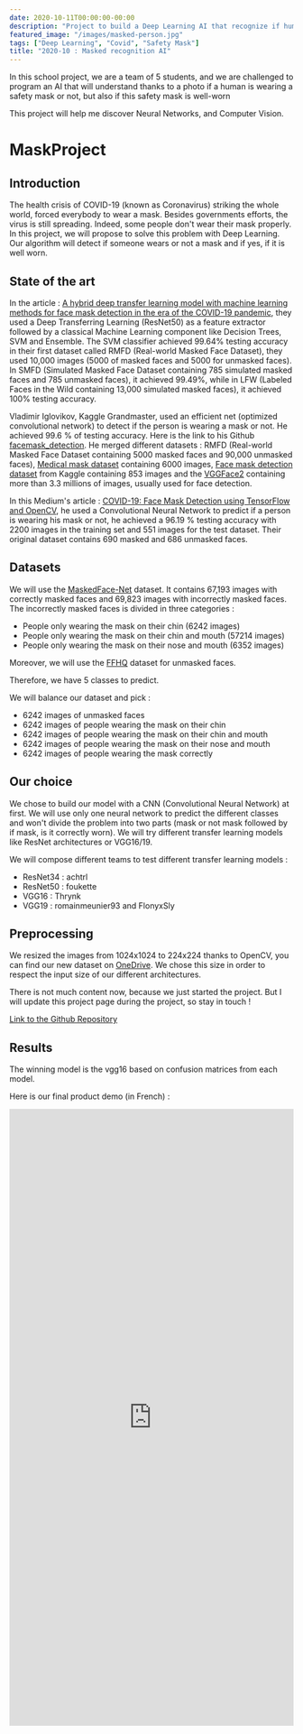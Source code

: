 ```yaml
---
date: 2020-10-11T00:00:00-00:00
description: "Project to build a Deep Learning AI that recognize if human has a safety mask or not, and if this mask is well placed"
featured_image: "/images/masked-person.jpg"
tags: ["Deep Learning", "Covid", "Safety Mask"]
title: "2020-10 : Masked recognition AI"
---
```


In this school project, we are a team of 5 students, and we are challenged to program an AI that will understand thanks to a photo if a human is wearing a safety mask or not, but also if this safety mask is well-worn

This project will help me discover Neural Networks, and Computer Vision.

# MaskProject

## Introduction 
The health crisis of COVID-19 (known as Coronavirus) striking the whole world, forced everybody to wear a mask. 
Besides governments efforts, the virus is still spreading. Indeed, some people don't wear their mask properly. In this project, we will propose to solve this problem with Deep Learning. 
Our algorithm will detect if someone wears or not a mask and if yes, if it is well worn. 


## State of the art
In the article : [A hybrid deep transfer learning model with machine learning methods for face mask detection in the era of the COVID-19 pandemic](https://www.sciencedirect.com/science/article/pii/S0263224120308289), they used a Deep Transferring Learning (ResNet50) as a feature extractor followed by a classical Machine Learning component like Decision Trees, SVM and Ensemble. The SVM classifier achieved 99.64% testing accuracy in their first dataset called RMFD (Real-world Masked Face Dataset), they used 10,000 images (5000 of masked faces and 5000 for unmasked faces). In SMFD (Simulated Masked Face Dataset containing 785 simulated masked faces and 785 unmasked faces), it achieved 99.49%, while in LFW (Labeled Faces in the Wild containing 13,000 simulated masked faces), it achieved 100% testing accuracy. 
    
Vladimir Iglovikov, Kaggle Grandmaster, used an efficient net (optimized convolutional network) to detect if the person is wearing a mask or not. He achieved 99.6 % of testing accuracy. Here is the link to his Github [facemask_detection](https://github.com/ternaus/facemask_detection). He merged different datasets : RMFD (Real-world Masked Face Dataset containing 5000 masked faces and 90,000 unmasked faces), [Medical mask dataset](https://humansintheloop.org/medical-mask-dataset/) containing 6000 images, [Face mask detection dataset](https://www.kaggle.com/andrewmvd/face-mask-detection) from Kaggle containing 853 images and the [VGGFace2](http://www.robots.ox.ac.uk/~vgg/data/vgg_face2/) containing more than 3.3 millions of images, usually used for face detection.
    
In this Medium's article : [COVID-19: Face Mask Detection using TensorFlow and OpenCV](https://github.com/mk-gurucharan/Face-Mask-Detection), he used a Convolutional Neural Network to predict if a person is wearing his mask or not, he achieved a 96.19 % testing accuracy with 2200 images in the training set and 551 images for the test dataset. Their original dataset contains 690 masked and 686 unmasked faces.

## Datasets 
We will use the [MaskedFace-Net](https://github.com/cabani/MaskedFace-Net) dataset. It contains 67,193 images with correctly masked faces and 69,823 images with incorrectly masked faces. 
The incorrectly masked faces is divided in three categories : 
- People only wearing the mask on their chin (6242 images)
- People only wearing the mask on their chin and mouth (57214 images)
- People only wearing the mask on their nose and mouth (6352 images)

Moreover, we will use the [FFHQ](https://github.com/NVlabs/ffhq-dataset) dataset for unmasked faces. 

Therefore, we have 5 classes to predict.

We will balance our dataset and pick :
- 6242 images of unmasked faces
- 6242 images of people wearing the mask on their chin
- 6242 images of people wearing the mask on their chin and mouth
- 6242 images of people wearing the mask on their nose and mouth
- 6242 images of people wearing the mask correctly

## Our choice
We chose to build our model with a CNN (Convolutional Neural Network) at first.
We will use only one neural network to predict the different classes and won't divide the problem into two parts (mask or not mask followed by if mask, is it correctly worn).
We will try different transfer learning models like ResNet architectures or VGG16/19.

We will compose different teams to test different transfer learning models :
- ResNet34 : achtrl
- ResNet50 : foukette
- VGG16 : Thrynk
- VGG19 : romainmeunier93 and FlonyxSly

## Preprocessing
We resized the images from 1024x1024 to 224x224 thanks to OpenCV, you can find our new dataset on [OneDrive](https://yncrea.sharepoint.com/:f:/r/sites/ProjetMasque/Documents%20partages/General/ResizedDataset?csf=1&web=1&e=7AEn3n). We chose this size in order to respect the input size of our different architectures. 

There is not much content now, because we just started the project. But I will update this project page during the project, so stay in touch !

[Link to the Github Repository](https://github.com/romainmeunier93/MaskProject/tree/vgg16)

## Results

The winning model is the vgg16 based on confusion matrices from each model.

Here is our final product demo (in French) :

<iframe src="https://www.linkedin.com/embed/feed/update/urn:li:ugcPost:6769545304338427904" height="1094" width="504" frameborder="0" allowfullscreen="" title="Embedded post"></iframe>